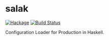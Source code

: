 # salak

[![Hackage](https://img.shields.io/badge/hackage-v0.2.3-orange.svg)](https://hackage.haskell.org/package/salak)
[![Build Status](https://travis-ci.org/leptonyu/salak.svg?branch=master)](https://travis-ci.org/leptonyu/salak)


Configuration Loader for Production in Haskell.
